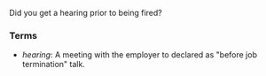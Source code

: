 Did you get a hearing prior to being fired?

### Terms
* *hearing*: A meeting with the employer to declared as "before job termination" talk.
